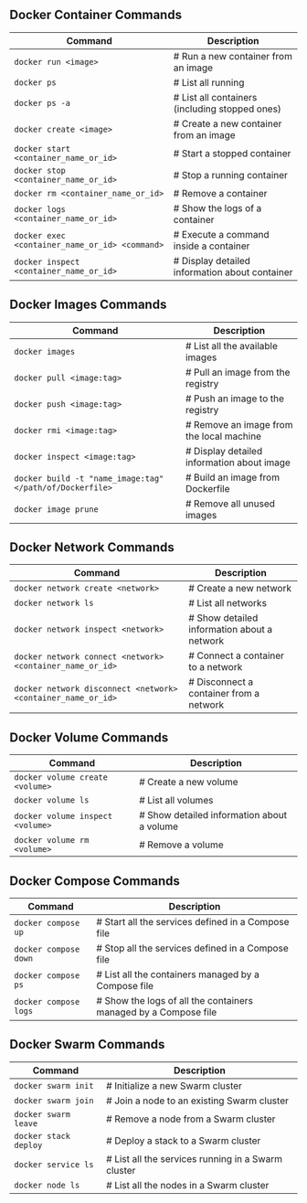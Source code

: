 <h2> Docker Container Commands</h2>

| Command                                          | Description                                    |
| ------------------------------------------------ | ---------------------------------------------- |
| `docker run <image>`                             | # Run a new container from an image            |
| `docker ps`                                      | # List all running                             |
| `docker ps -a`                                   | # List all containers (including stopped ones) |
| `docker create <image>`                          | # Create a new container from an image         |
| `docker start <container_name_or_id>`            | # Start a stopped container                    |
| `docker stop <container_name_or_id>`             | # Stop a running container                     |
| `docker rm <container_name_or_id>`               | # Remove a container                           |
| `docker logs <container_name_or_id>`             | # Show the logs of a container                 |
| `docker exec <container_name_or_id> <command>`   | # Execute a command inside a container         |
| `docker inspect <container_name_or_id>`          | # Display detailed information about container |

<h2> Docker Images Commands</h2>

| Command                                                  | Description                                |
| -------------------------------------------------------- | ------------------------------------------ |
| `docker images`                                          | # List all the available images            |
| `docker pull <image:tag>`                                | # Pull an image from the registry          |
| `docker push <image:tag>`                                | # Push an image to the registry            |
| `docker rmi <image:tag>`                                 | # Remove an image from the local machine   |
| `docker inspect <image:tag>`                             | # Display detailed information about image |
| `docker build -t "name_image:tag" </path/of/Dockerfile>` | # Build an image from Dockerfile           |
| `docker image prune`                                     | # Remove all unused images                 |


<h2> Docker Network Commands</h2>

| Command                                                       | Description                                 |
| ------------------------------------------------------------- | ------------------------------------------- |
| `docker network create <network>`                             | # Create a new network                      |
| `docker network ls`                                           | # List all networks                         |
| `docker network inspect <network>`                            | # Show detailed information about a network |
| `docker network connect <network> <container_name_or_id>`     | # Connect a container to a network          |
| `docker network disconnect <network> <container_name_or_id>`  | # Disconnect a container from a network     |


<h2> Docker Volume Commands</h2>

| Command                           | Description                                |
| --------------------------------- | ------------------------------------------ |
| `docker volume create <volume>`   | # Create a new volume                      |
| `docker volume ls`                | # List all volumes                         |
| `docker volume inspect <volume>`  | # Show detailed information about a volume |
| `docker volume rm <volume>`       | # Remove a volume                          |


<h2> Docker Compose Commands</h2>

| Command                           | Description                                                     |
| --------------------------------- | --------------------------------------------------------------- |
|`docker compose up`                | # Start all the services defined in a Compose file              |
|`docker compose down`              | # Stop all the services defined in a Compose file               |
|`docker compose ps`                | # List all the containers managed by a Compose file             |
|`docker compose logs`              | # Show the logs of all the containers managed by a Compose file |

<h2> Docker Swarm Commands</h2>

| Command                           | Description                                        |
| --------------------------------- | -------------------------------------------------- |
|`docker swarm init`                | # Initialize a new Swarm cluster                   |
|`docker swarm join`                | # Join a node to an existing Swarm cluster         |
|`docker swarm leave`               | # Remove a node from a Swarm cluster               |
|`docker stack deploy`              | # Deploy a stack to a Swarm cluster                |
|`docker service ls`                | # List all the services running in a Swarm cluster |
|`docker node ls`                   | # List all the nodes in a Swarm cluster            |
